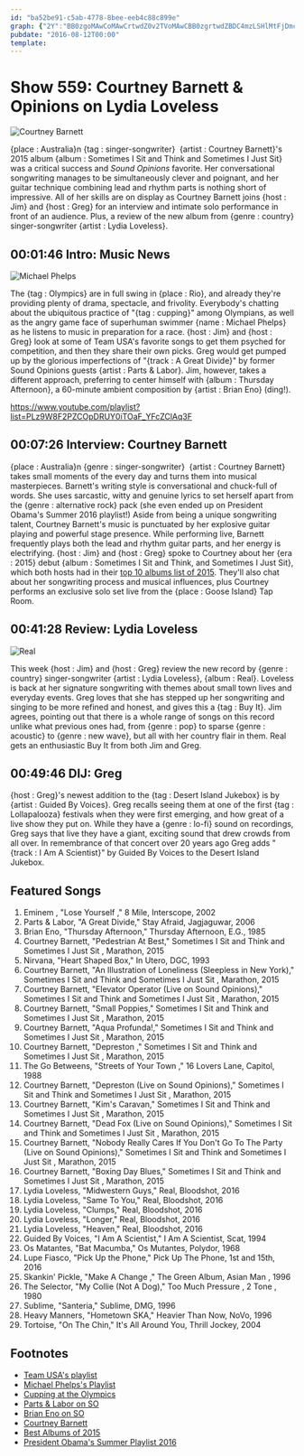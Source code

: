 ```yaml
---
id: "ba52be91-c5ab-4778-8bee-eeb4c88c899e"
graph: {"2Y":"BB0zgoMAwCoMAwCrtwdZ0v2TVoMAwCBB0zgrtwdZBDC4mzLSHlMtFjDmckbY","CE":"137zUCeFP8137zUn7q2k137zUnRNL8137zUDEhsx","1X4":"97qipX6cfd97qipBHm1GHbBgOQfSXb","2AY":"BHm1GqYVo9NxanJqYVo9NxanJqNBnLNxanJh5gS0MqZHtNxanJ"}
pubdate: "2016-08-12T00:00"
template: 
---
```






# Show 559: Courtney Barnett & Opinions on Lydia Loveless

![Courtney Barnett](https://static.soundopinions.org/images/2016/courtneybarnett_web.jpg)

{place : Australia}n {tag : singer-songwriter}  {artist : Courtney Barnett}'s 2015 album {album : Sometimes I Sit and Think and Sometimes I Just Sit} was a critical success and *Sound Opinions* favorite. Her conversational songwriting manages to be simultaneously clever and poignant, and her guitar technique combining lead and rhythm parts is nothing short of impressive. All of her skills are on display as Courtney Barnett joins {host : Jim} and {host : Greg} for an interview and intimate solo performance in front of an audience. Plus, a review of the new album from {genre : country} singer-songwriter {artist : Lydia Loveless}.



## 00:01:46 Intro: Music News

![Michael Phelps](https://static.soundopinions.org/assets/559/2Y0.jpg)

The {tag : Olympics} are in full swing in {place : Rio}, and already they're providing plenty of drama, spectacle, and frivolity. Everybody's chatting about the ubiquitous practice of "{tag : cupping}" among Olympians, as well as the angry game face of superhuman swimmer {name : Michael Phelps} as he listens to music in preparation for a race. {host : Jim} and {host : Greg} look at some of Team USA's favorite songs to get them psyched for competition, and then they share their own picks. Greg would get pumped up by the glorious imperfections of "{track : A Great Divide}" by former Sound Opinions guests {artist : Parts & Labor}. Jim, however, takes a different approach, preferring to center himself with {album : Thursday Afternoon}, a 60-minute ambient composition by {artist : Brian Eno} (ding!).

https://www.youtube.com/playlist?list=PLz9W8F2PZCOpDRUY0iTOaF_YFcZClAq3F



## 00:07:26 Interview: Courtney Barnett

{place : Australia}n {genre : singer-songwriter}  {artist : Courtney Barnett} takes small moments of the every day and turns them into musical masterpieces. Barnett's writing style is conversational and chuck-full of words. She uses sarcastic, witty and genuine lyrics to set herself apart from the {genre : alternative rock} pack (she even ended up on President Obama's Summer 2016 playlist!) Aside from being a unique songwriting talent, Courtney Barnett's music is punctuated by her explosive guitar playing and powerful stage presence. While performing live, Barnett frequently plays both the lead and rhythm guitar parts, and her energy is electrifying. {host : Jim} and {host : Greg} spoke to Courtney about her {era : 2015} debut {album : Sometimes I Sit and Think, and Sometimes I Just Sit}, which both hosts had in their [top 10 albums list of 2015](/show/524). They'll also chat about her songwriting process and musical influences, plus Courtney performs an exclusive solo set live from the {place : Goose Island} Tap Room.



## 00:41:28 Review: Lydia Loveless

![Real](https://static.soundopinions.org/assets/559/1X40.jpg)

This week {host : Jim} and {host : Greg} review the new record by {genre : country} singer-songwriter {artist : Lydia Loveless}, {album : Real}. Loveless is back at her signature songwriting with themes about small town lives and everyday events. Greg loves that she has stepped up her songwriting and singing to be more refined and honest, and gives this a {tag : Buy It}. Jim agrees, pointing out that there is a whole range of songs on this record unlike what previous ones had, from {genre : pop} to sparse {genre : acoustic} to {genre : new wave}, but all with her country flair in them. Real gets an enthusiastic Buy It from both Jim and Greg.



## 00:49:46 DIJ: Greg

{host : Greg}'s newest addition to the {tag : Desert Island Jukebox} is by {artist : Guided By Voices}. Greg recalls seeing them at one of the first {tag : Lollapalooza} festivals when they were first emerging, and how great of a live show they put on. While they have a {genre : lo-fi} sound on recordings, Greg says that live they have a giant, exciting sound that drew crowds from all over. In remembrance of that concert over 20 years ago Greg adds "{track : I Am A Scientist}" by Guided By Voices to the Desert Island Jukebox.



## Featured Songs

1. Eminem , "Lose Yourself ," 8 Mile, Interscope, 2002
2. Parts & Labor, "A Great Divide," Stay Afraid, Jagjaguwar, 2006
3. Brian Eno, "Thursday Afternoon," Thursday Afternoon, E.G., 1985
4. Courtney Barnett, "Pedestrian At Best," Sometimes I Sit and Think and Sometimes I Just Sit , Marathon, 2015
5. Nirvana, "Heart Shaped Box," In Utero, DGC, 1993
6. Courtney Barnett, "An Illustration of Loneliness (Sleepless in New York)," Sometimes I Sit and Think and Sometimes I Just Sit , Marathon, 2015
7. Courtney Barnett, "Elevator Operator (Live on Sound Opinions)," Sometimes I Sit and Think and Sometimes I Just Sit , Marathon, 2015
8. Courtney Barnett, "Small Poppies," Sometimes I Sit and Think and Sometimes I Just Sit , Marathon, 2015
9. Courtney Barnett, "Aqua Profunda!," Sometimes I Sit and Think and Sometimes I Just Sit , Marathon, 2015
10. Courtney Barnett, "Depreston ," Sometimes I Sit and Think and Sometimes I Just Sit , Marathon, 2015
11. The Go Betweens, "Streets of Your Town ," 16 Lovers Lane, Capitol, 1988
12. Courtney Barnett, "Depreston (Live on Sound Opinions)," Sometimes I Sit and Think and Sometimes I Just Sit , Marathon, 2015
13. Courtney Barnett, "Kim's Caravan," Sometimes I Sit and Think and Sometimes I Just Sit , Marathon, 2015
14. Courtney Barnett, "Dead Fox (Live on Sound Opinions)," Sometimes I Sit and Think and Sometimes I Just Sit , Marathon, 2015
15. Courtney Barnett, "Nobody Really Cares If You Don't Go To The Party (Live on Sound Opinions)," Sometimes I Sit and Think and Sometimes I Just Sit , Marathon, 2015
16. Courtney Barnett, "Boxing Day Blues," Sometimes I Sit and Think and Sometimes I Just Sit , Marathon, 2015
17. Lydia Loveless, "Midwestern Guys," Real, Bloodshot, 2016
18. Lydia Loveless, "Same To You," Real, Bloodshot, 2016
19. Lydia Loveless, "Clumps," Real, Bloodshot, 2016
20. Lydia Loveless, "Longer," Real, Bloodshot, 2016
21. Lydia Loveless, "Heaven," Real, Bloodshot, 2016
22. Guided By Voices, "I Am A Scientist," I Am A Scientist, Scat, 1994
23. Os Matantes, "Bat Macumba," Os Mutantes, Polydor, 1968
24. Lupe Fiasco, "Pick Up  the Phone," Pick Up The Phone, 1st and 15th, 2016
25. Skankin' Pickle, "Make A Change ," The Green Album, Asian Man , 1996
26. The Selector, "My Collie (Not A Dog)," Too Much Pressure , 2 Tone , 1980
27. Sublime, "Santeria," Sublime, DMG, 1996
28. Heavy Manners, "Hometown SKA," Heavier Than Now, NoVo, 1996
29. Tortoise, "On The Chin," It's All Around You, Thrill Jockey, 2004



## Footnotes

- [Team USA's playlist](http://www.teamusa.org/News/2016/June/22/Whats-Really-Playing-On-Team-USA-Athletes-Headphones)
- [Michael Phelps's Playlist](http://www.nytimes.com/2016/08/08/sports/olympics/michael-phelps-swimming-rio-2016-relishes-new-reality.html)
- [Cupping at the Olympics](http://well.blogs.nytimes.com/2016/08/08/what-are-the-purple-dots-on-michael-phelps-cupping-has-an-olympic-moment/)
- [Parts & Labor on SO](/show/78)
- [Brian Eno on SO](/show/310/)
- [Courtney Barnett](http://socialhub.courtneybarnett.com.au/)
- [Best Albums of 2015](/show/524)
- [President Obama's Summer Playlist 2016](https://twitter.com/POTUS/status/763744742072913920/photo/1?ref_src=twsrc%5Etfw)